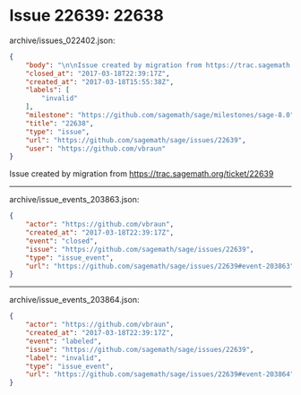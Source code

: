 # Issue 22639: 22638

archive/issues_022402.json:
```json
{
    "body": "\n\nIssue created by migration from https://trac.sagemath.org/ticket/22639\n\n",
    "closed_at": "2017-03-18T22:39:17Z",
    "created_at": "2017-03-18T15:55:38Z",
    "labels": [
        "invalid"
    ],
    "milestone": "https://github.com/sagemath/sage/milestones/sage-8.0",
    "title": "22638",
    "type": "issue",
    "url": "https://github.com/sagemath/sage/issues/22639",
    "user": "https://github.com/vbraun"
}
```


Issue created by migration from https://trac.sagemath.org/ticket/22639





---

archive/issue_events_203863.json:
```json
{
    "actor": "https://github.com/vbraun",
    "created_at": "2017-03-18T22:39:17Z",
    "event": "closed",
    "issue": "https://github.com/sagemath/sage/issues/22639",
    "type": "issue_event",
    "url": "https://github.com/sagemath/sage/issues/22639#event-203863"
}
```



---

archive/issue_events_203864.json:
```json
{
    "actor": "https://github.com/vbraun",
    "created_at": "2017-03-18T22:39:17Z",
    "event": "labeled",
    "issue": "https://github.com/sagemath/sage/issues/22639",
    "label": "invalid",
    "type": "issue_event",
    "url": "https://github.com/sagemath/sage/issues/22639#event-203864"
}
```
